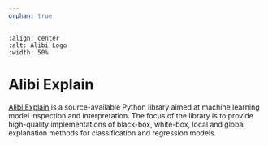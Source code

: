 ```yaml
---
orphan: true
---
```


```{image} _static/Alibi_Explain_Logo_rgb.png
:align: center
:alt: Alibi Logo
:width: 50%
```

# Alibi Explain

[Alibi Explain](https://github.com/SeldonIO/alibi) is a source-available Python library aimed at machine learning model inspection and interpretation.
The focus of the library is to provide high-quality implementations of black-box, white-box, local and global
explanation methods for classification and regression models.
